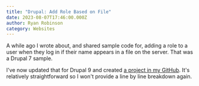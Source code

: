 ```yaml
---
title: "Drupal: Add Role Based on File"
date: 2023-08-07T17:46:00.000Z
author: Ryan Robinson
category: Websites
---
```


A while ago I wrote about, and shared sample code for, adding a role to a user when they log in if their name appears in a file on the server. That was a Drupal 7 sample.

I've now updated that for Drupal 9 and created [a project in my GitHub](https://github.com/ryan-l-robinson/drupal-9-permissions-from-file). It's relatively straightforward so I won't provide a line by line breakdown again.
